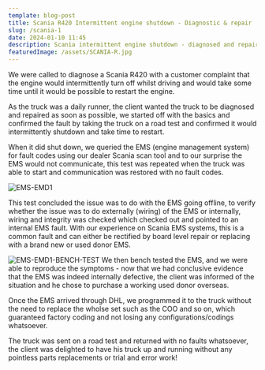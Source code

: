 ```yaml
---
template: blog-post
title: Scania R420 Intermittent engine shutdown - Diagnostic & repair
slug: /scania-1
date: 2024-01-10 11:45
description: Scania intermittent engine shutdown - diagnosed and repaired by MOK'S AUTO
featuredImage: /assets/SCANIA-R.jpg
---
```

We were called to diagnose a Scania R420 with a customer complaint that the engine would intermittently turn off whilst driving and would take some time until it would be possible to restart the engine.

As the truck was a daily runner, the client wanted the truck to be diagnosed and repaired as soon as possible, we started off with the basics and confirmed the fault by taking the truck on a road test and confirmed it would intermittently shutdown and take time to restart.

When it did shut down, we queried the EMS (engine management system) for fault codes using our dealer Scania scan tool and to our surprise the EMS would not communicate, this test was repeated when the truck was able to start and communication was restored with no fault codes.

![EMS-EMD1](/assets/EMD1.jpg "EMS-EMD1")

This test concluded the issue was to do with the EMS going offline, to verify whether the issue was to do externally (wiring) of the EMS or internally, wiring and integrity was checked which checked out and pointed to an internal EMS fault. With our experience on Scania EMS systems, this is a common fault and can either be rectified by board level repair or replacing with a brand new or used donor EMS. 

![EMS-EMD1-BENCH-TEST](/assets/EMD1-BENCH.jpg "EMS-EMD1-BENCH-TEST")
We then bench tested the EMS, and we were able to reproduce the symptoms - now that we had conclusive evidence that the EMS was indeed internally defective, the client was informed of the situation and he chose to purchase a working used donor overseas.

Once the EMS arrived through DHL, we programmed it to the truck without the need to replace the wholse set such as the COO and so on, which guaranteed factory coding and not losing any configurations/codings whatsoever.

The truck was sent on a road test and returned with no faults whatsoever, the client was delighted to have his truck up and running without any pointless parts replacements or trial and error work!